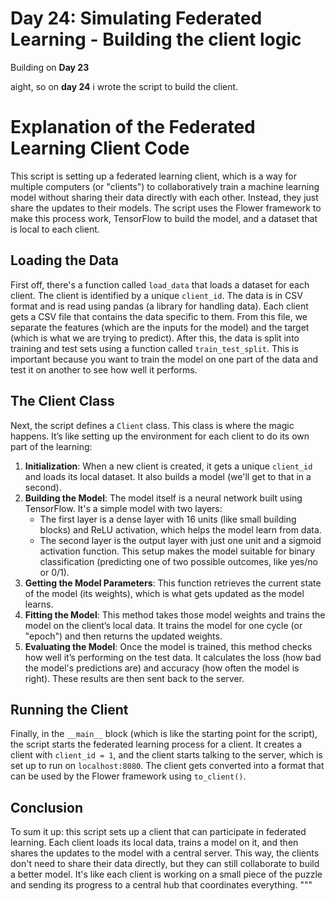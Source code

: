 # Day 24: Simulating Federated Learning - Building the client logic

Building on **Day 23**

aight, so on **day 24** i wrote the script to build the client. 

# Explanation of the Federated Learning Client Code

This script is setting up a federated learning client, which is a way for multiple computers (or "clients") to collaboratively train a machine learning model without sharing their data directly with each other. Instead, they just share the updates to their models. The script uses the Flower framework to make this process work, TensorFlow to build the model, and a dataset that is local to each client.

## Loading the Data

First off, there's a function called `load_data` that loads a dataset for each client. The client is identified by a unique `client_id`. The data is in CSV format and is read using pandas (a library for handling data). Each client gets a CSV file that contains the data specific to them. From this file, we separate the features (which are the inputs for the model) and the target (which is what we are trying to predict). After this, the data is split into training and test sets using a function called `train_test_split`. This is important because you want to train the model on one part of the data and test it on another to see how well it performs.

## The Client Class

Next, the script defines a `Client` class. This class is where the magic happens. It’s like setting up the environment for each client to do its own part of the learning:

1. **Initialization**: When a new client is created, it gets a unique `client_id` and loads its local dataset. It also builds a model (we'll get to that in a second).
2. **Building the Model**: The model itself is a neural network built using TensorFlow. It's a simple model with two layers:
   - The first layer is a dense layer with 16 units (like small building blocks) and ReLU activation, which helps the model learn from data.
   - The second layer is the output layer with just one unit and a sigmoid activation function. This setup makes the model suitable for binary classification (predicting one of two possible outcomes, like yes/no or 0/1).
3. **Getting the Model Parameters**: This function retrieves the current state of the model (its weights), which is what gets updated as the model learns.
4. **Fitting the Model**: This method takes those model weights and trains the model on the client’s local data. It trains the model for one cycle (or "epoch") and then returns the updated weights.
5. **Evaluating the Model**: Once the model is trained, this method checks how well it’s performing on the test data. It calculates the loss (how bad the model's predictions are) and accuracy (how often the model is right). These results are then sent back to the server.

## Running the Client

Finally, in the `__main__` block (which is like the starting point for the script), the script starts the federated learning process for a client. It creates a client with `client_id = 1`, and the client starts talking to the server, which is set up to run on `localhost:8080`. The client gets converted into a format that can be used by the Flower framework using `to_client()`.

## Conclusion

To sum it up: this script sets up a client that can participate in federated learning. Each client loads its local data, trains a model on it, and then shares the updates to the model with a central server. This way, the clients don't need to share their data directly, but they can still collaborate to build a better model. It's like each client is working on a small piece of the puzzle and sending its progress to a central hub that coordinates everything.
"""

